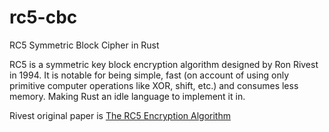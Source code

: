 # rc5-cbc
RC5 Symmetric Block Cipher in Rust

RC5 is a symmetric key block encryption algorithm designed by Ron Rivest in 1994. It is
notable for being simple, fast (on account of using only primitive computer operations
like XOR, shift, etc.) and consumes less memory.  Making Rust an idle language to
implement it in.

Rivest original paper is [The RC5 Encryption Algorithm](https://people.csail.mit.edu/rivest/pubs/Riv94.pdf)
